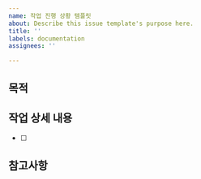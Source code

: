 ```yaml
---
name: 작업 진행 상황 템플릿
about: Describe this issue template's purpose here.
title: ''
labels: documentation
assignees: ''

---
```


## 목적
> 
## 작업 상세 내용
- [ ] 
## 참고사항
